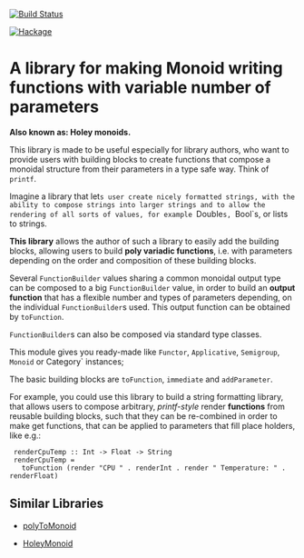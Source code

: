 [![Build Status](https://travis-ci.org/sheyll/function-builder.svg?branch=master)](https://travis-ci.org/sheyll/function-builder)

[![Hackage](https://img.shields.io/hackage/v/function-builder.svg?style=flat)](http://hackage.haskell.org/package/function-builder)

# A library for making Monoid writing functions with variable number of parameters

**Also known as: Holey monoids.**

This library is made to be useful especially for library authors, who want to provide users
with building blocks to create functions that compose a monoidal structure
from their parameters in a type safe way. Think of `printf`.

Imagine a library that let`s user create nicely formatted strings, with the ability to
compose strings into larger strings and to allow the rendering of
all sorts of values, for example `Double`s, `Bool`s, or lists to strings.

**This library** allows the author of such a library to easily add the
building blocks, allowing users to build **poly variadic functions**, i.e. with parameters
depending on the order and composition of these building blocks.

Several `FunctionBuilder` values sharing a common monoidal output type can be composed
to a big `FunctionBuilder` value, in order to build an **output function** that
has a flexible number and types of parameters depending, on the individual
`FunctionBuilder`s used. This output function can be obtained by `toFunction`.

`FunctionBuilder`s can also be composed via standard type classes.

This module gives you ready-made  like `Functor`, `Applicative`, `Semigroup`, `Monoid` or Category` instances;

The basic building blocks are `toFunction`, `immediate` and `addParameter`.

For example, you could use this library to build a string formatting
library, that allows users to compose arbitrary, _printf-style_ render **functions**
from reusable building blocks, such that they can be re-combined in order to make
get functions, that can be applied to parameters that fill place holders, like e.g.:

     renderCpuTemp :: Int -> Float -> String
     renderCpuTemp =
       toFunction (render "CPU " . renderInt . render " Temperature: " . renderFloat)

## Similar Libraries

* [polyToMonoid](http://hackage.haskell.org/package/polyToMonoid)

* [HoleyMonoid](http://hackage.haskell.org/package/HoleyMonoid)
